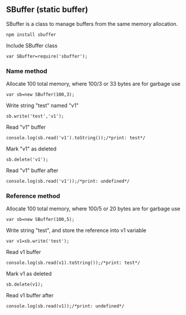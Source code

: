## SBuffer (static buffer)
SBuffer is a class to manage buffers from the same memory allocation.

    npm install sbuffer

Include SBuffer class

    var SBuffer=require('sbuffer');
### Name method
Allocate 100 total memory, where 100/3 or 33 bytes are for garbage use

    var sb=new SBuffer(100,3);
Write string "test" named "v1"

    sb.write('test','v1');
Read "v1" buffer

    console.log(sb.read('v1').toString());/*print: test*/
    
Mark "v1" as deleted

    sb.delete('v1');

Read "v1" buffer after

    console.log(sb.read('v1'));/*print: undefined*/
### Reference method
Allocate 100 total memory, where 100/5 or 20 bytes are for garbage use

    var sb=new SBuffer(100,5);
Write string "test", and store the reference into v1 variable

    var v1=sb.write('test');
Read v1 buffer

    console.log(sb.read(v1).toString());/*print: test*/
    
Mark v1 as deleted

    sb.delete(v1);

Read v1 buffer after

    console.log(sb.read(v1));/*print: undefined*/

